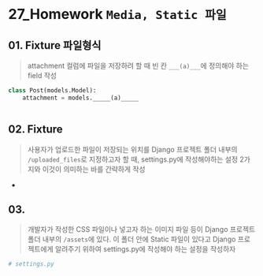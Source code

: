 # 27_Homework	`Media, Static 파일`

## 01. Fixture 파일형식

> attachment 컬럼에 파일을 저장하려 할 때 빈 칸 `___(a)___`에 정의해야 하는 field 작성

```python
class Post(models.Model):
    attachment = models._____(a)_____
```

```

```



## 02. Fixture 

> 사용자가 업로드한 파일이 저장되는 위치를 Django 프로젝트 폴더 내부의 `/uploaded_files`로 지정하고자 할 때, settings.py에 작성해야하는 설정 2가지와 이것이 의미하는 바를 간략하게 작성
>

- 



## 03. 

> 개발자가 작성한 CSS 파일이나 넣고자 하는 이미지 파일 등이 Django 프로젝트 폴더 내부의 `/assets`에 있다. 이 폴더 안에 Static 파일이 있다고 Django 프로젝트에게 알려주기 위하여 settings.py에 작성해야 하는 설정을 작성하자

```python
# settings.py
```



